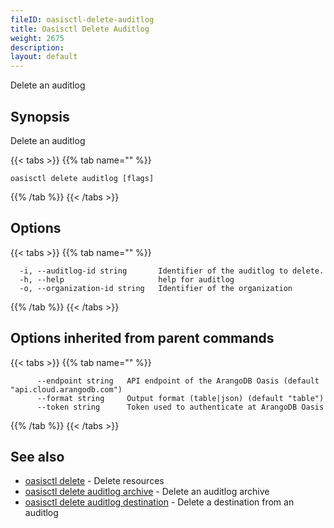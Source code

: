 ```yaml
---
fileID: oasisctl-delete-auditlog
title: Oasisctl Delete Auditlog
weight: 2675
description: 
layout: default
---
```

Delete an auditlog

## Synopsis

Delete an auditlog

{{< tabs >}}
{{% tab name="" %}}
```
oasisctl delete auditlog [flags]
```
{{% /tab %}}
{{< /tabs >}}

## Options

{{< tabs >}}
{{% tab name="" %}}
```
  -i, --auditlog-id string       Identifier of the auditlog to delete.
  -h, --help                     help for auditlog
  -o, --organization-id string   Identifier of the organization
```
{{% /tab %}}
{{< /tabs >}}

## Options inherited from parent commands

{{< tabs >}}
{{% tab name="" %}}
```
      --endpoint string   API endpoint of the ArangoDB Oasis (default "api.cloud.arangodb.com")
      --format string     Output format (table|json) (default "table")
      --token string      Token used to authenticate at ArangoDB Oasis
```
{{% /tab %}}
{{< /tabs >}}

## See also

* [oasisctl delete]()	 - Delete resources
* [oasisctl delete auditlog archive](oasisctl-delete-auditlog-archive)	 - Delete an auditlog archive
* [oasisctl delete auditlog destination](oasisctl-delete-auditlog-destination)	 - Delete a destination from an auditlog


